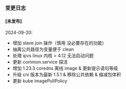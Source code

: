 ### 变更日志

#### [未发布]

2024-09-20:
- 增加 slave join 操作（慎用 没必要存在的功能）
- 抽离公共路径为变量便于 clean
- 处理 ipvs linux 内核 > 4.12 无法启动问题
- 更新 common service 探活
- 增加 1.23.3 coredns 离线 image & 更新提示语句等级
- 升级 cni 版本为最新 1.5.1 & 移除公共依赖 & 缩减包体积
- 更新 kube imagePullPolicy